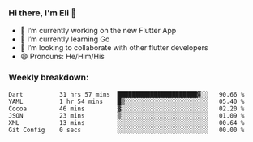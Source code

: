 ### Hi there, I'm Eli 👋
- 🔭 I’m currently working on the new Flutter App
- 🌱 I’m currently learning Go
- 🦄 I’m looking to collaborate with other flutter developers
- 😄 Pronouns: He/Him/His

### Weekly breakdown:
<!--START_SECTION:waka-->

```text
Dart          31 hrs 57 mins  ██████████████████████▓░░   90.66 %
YAML          1 hr 54 mins    █▒░░░░░░░░░░░░░░░░░░░░░░░   05.40 %
Cocoa         46 mins         ▓░░░░░░░░░░░░░░░░░░░░░░░░   02.20 %
JSON          23 mins         ▒░░░░░░░░░░░░░░░░░░░░░░░░   01.09 %
XML           13 mins         ░░░░░░░░░░░░░░░░░░░░░░░░░   00.64 %
Git Config    0 secs          ░░░░░░░░░░░░░░░░░░░░░░░░░   00.00 %
```

<!--END_SECTION:waka-->
